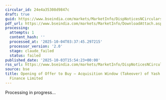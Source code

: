 ```yaml
---
circular_id: 24e4a35308d9847c
draft: true
guid: https://www.bseindia.com/markets/MarketInfo/DispNoticesNCirculars.aspx?Noticeid={92CD49BA-590C-42BA-BF6B-FDE2E12BFF89}&noticeno=20251003-61&dt=10/03/2025&icount=61&totcount=73&flag=0
pdf_url: https://www.bseindia.com/markets/MarketInfo/DownloadAttach.aspx?id=20251003-61&attachedId=f4ab398b-ec39-4d3c-ba3e-05dba60f8bf5
processing:
  attempts: 1
  content_hash: ''
  processed_at: '2025-10-04T03:37:45.297215'
  processor_version: '2.0'
  stage: claude_failed
  status: failed
published_date: '2025-10-03T15:54:23+00:00'
rss_url: https://www.bseindia.com/markets/MarketInfo/DispNoticesNCirculars.aspx?Noticeid={92CD49BA-590C-42BA-BF6B-FDE2E12BFF89}&noticeno=20251003-61&dt=10/03/2025&icount=61&totcount=73&flag=0
source: bse
title: Opening of Offer to Buy – Acquisition Window (Takeover) of Yash Trading and
  Finance Limited
---
```


Processing in progress...
